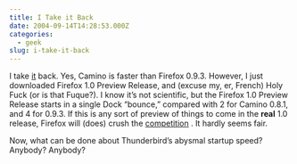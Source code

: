 ```yaml
---
title: I Take it Back
date: 2004-09-14T14:28:53.000Z
categories:
  - geek
slug: i-take-it-back
---
```

I take [it][1]  back. Yes, Camino is faster than Firefox 0.9.3. However, I just downloaded Firefox 1.0 Preview Release, and (excuse my, er, French) Holy Fuck (or is that Fuque?). I know it’s not scientific, but the Firefox 1.0 Preview Release starts in a single Dock “bounce,” compared with 2 for Camino 0.8.1, and 4 for 0.9.3. If this is any sort of preview of things to come in the **real** 1.0 release, Firefox will (does) crush the [competition][2] . It hardly seems fair.

Now, what can be done about Thunderbird’s abysmal startup speed? Anybody? Anybody?



 [1]: http://yergler.net/blog/archives/2004/08/31/camino-081-out-and-boy-is-it-fast
 [2]: http://www.microsoft.com/windows/ie/default.mspx
